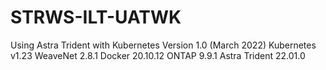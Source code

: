 # STRWS-ILT-UATWK
Using Astra Trident with Kubernetes
Version 1.0 (March 2022)
Kubernetes v1.23 
WeaveNet 2.8.1
Docker 20.10.12
ONTAP 9.9.1
Astra Trident 22.01.0

